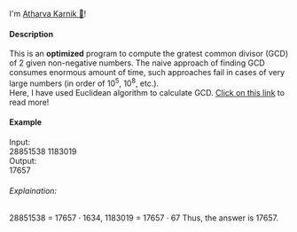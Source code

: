 I'm [Atharva Karnik 🚀](https://github.com/atharvakarnik)!

#### Description
This is an <b>optimized</b> program to compute the gratest common divisor (GCD) of 2 given non-negative numbers.
The naive approach of finding GCD consumes enormous amount of time, such approaches fail in cases of very large numbers (in order of 10<sup>5</sup>, 10<sup>8</sup>, etc.).<br>
Here, I have used Euclidean algorithm to calculate GCD. [Click on this link](https://www.khanacademy.org/computing/computer-science/cryptography/modarithmetic/a/the-euclidean-algorithm) to read more!

#### Example
Input:<br>
 28851538 1183019<br>
Output:<br>
 17657<br>

###### Explaination:
28851538 = 17657 · 1634, 1183019 = 17657 · 67
Thus, the answer is 17657.

